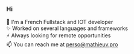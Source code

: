 ### Hi

🌲 I'm a French Fullstack and IOT developer  
✨ Worked on several languages and frameworks  
⚡ Always looking for remote opportunities  
📫 You can reach me at perso@mathieuv.pro
